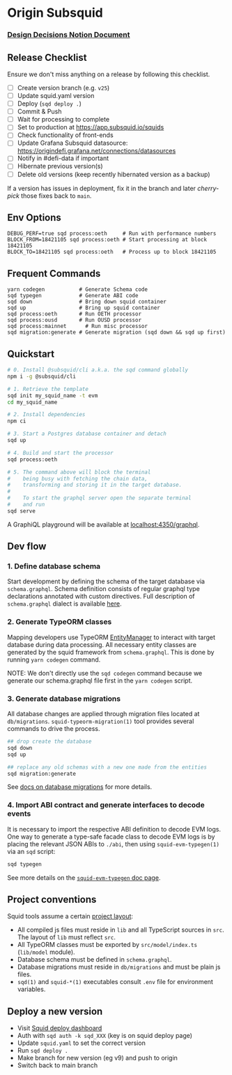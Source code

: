 # Origin Subsquid

### [Design Decisions Notion Document](https://www.notion.so/originprotocol/Subsquid-Design-Decisions-04ef82ae0d6848d1b14de893e9929ce4#d8e8d367069c4a619809e926f72db074)

## Release Checklist

Ensure we don't miss anything on a release by following this checklist.

- [ ] Create version branch (e.g. `v25`)
- [ ] Update squid.yaml version
- [ ] Deploy (`sqd deploy .`)
- [ ] Commit & Push
- [ ] Wait for processing to complete
- [ ] Set to production at https://app.subsquid.io/squids
- [ ] Check functionality of front-ends
- [ ] Update Grafana Subsquid datasource: https://origindefi.grafana.net/connections/datasources
- [ ] Notify in #defi-data if important
- [ ] Hibernate previous version(s)
- [ ] Delete old versions (keep recently hibernated version as a backup)

If a version has issues in deployment, fix it in the branch and later *cherry-pick* those fixes back to `main`.

## Env Options

```shell
DEBUG_PERF=true sqd process:oeth     # Run with performance numbers
BLOCK_FROM=18421105 sqd process:oeth # Start processing at block 18421105
BLOCK_TO=18421105 sqd process:oeth   # Process up to block 18421105
```

## Frequent Commands

```shell
yarn codegen           # Generate Schema code
sqd typegen            # Generate ABI code
sqd down               # Bring down squid container
sqd up                 # Bring up squid container
sqd process:oeth       # Run OETH processor
sqd process:ousd       # Run OUSD processor
sqd process:mainnet      # Run misc processor
sqd migration:generate # Generate migration (sqd down && sqd up first)
```

## Quickstart

```bash
# 0. Install @subsquid/cli a.k.a. the sqd command globally
npm i -g @subsquid/cli

# 1. Retrieve the template
sqd init my_squid_name -t evm
cd my_squid_name

# 2. Install dependencies
npm ci

# 3. Start a Postgres database container and detach
sqd up

# 4. Build and start the processor
sqd process:oeth

# 5. The command above will block the terminal
#    being busy with fetching the chain data,
#    transforming and storing it in the target database.
#
#    To start the graphql server open the separate terminal
#    and run
sqd serve
```

A GraphiQL playground will be available at [localhost:4350/graphql](http://localhost:4350/graphql).

## Dev flow

### 1. Define database schema

Start development by defining the schema of the target database via `schema.graphql`.
Schema definition consists of regular graphql type declarations annotated with custom directives.
Full description of `schema.graphql` dialect is available [here](https://docs.subsquid.io/basics/schema-file).

### 2. Generate TypeORM classes

Mapping developers use TypeORM [EntityManager](https://typeorm.io/#/working-with-entity-manager)
to interact with target database during data processing. All necessary entity classes are
generated by the squid framework from `schema.graphql`. This is done by running `yarn codegen`
command.

NOTE: We don't directly use the `sqd codegen` command because we generate our schema.graphql file first in
the `yarn codegen` script.

### 3. Generate database migrations

All database changes are applied through migration files located at `db/migrations`.
`squid-typeorm-migration(1)` tool provides several commands to drive the process.

```bash
## drop create the database
sqd down
sqd up

## replace any old schemas with a new one made from the entities
sqd migration:generate
```

See [docs on database migrations](https://docs.subsquid.io/basics/db-migrations) for more details.

### 4. Import ABI contract and generate interfaces to decode events

It is necessary to import the respective ABI definition to decode EVM logs. One way to generate a type-safe facade class
to decode EVM logs is by placing the relevant JSON ABIs to `./abi`, then using `squid-evm-typegen(1)` via an `sqd`
script:

```bash
sqd typegen
```

See more details on the [`squid-evm-typegen` doc page](https://docs.subsquid.io/evm-indexing/squid-evm-typegen).

## Project conventions

Squid tools assume a certain [project layout](https://docs.subsquid.io/basics/squid-structure):

- All compiled js files must reside in `lib` and all TypeScript sources in `src`.
  The layout of `lib` must reflect `src`.
- All TypeORM classes must be exported by `src/model/index.ts` (`lib/model` module).
- Database schema must be defined in `schema.graphql`.
- Database migrations must reside in `db/migrations` and must be plain js files.
- `sqd(1)` and `squid-*(1)` executables consult `.env` file for environment variables.

## Deploy a new version

- Visit [Squid deploy dashboard](https://app.subsquid.io/squids/deploy)
- Auth with `sqd auth -k sqd_XXX` (key is on squid deploy page)
- Update `squid.yaml` to set the correct version
- Run `sqd deploy .`
- Make branch for new version (eg v9) and push to origin
- Switch back to main branch
